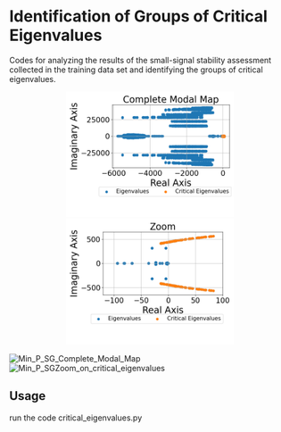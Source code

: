 # Identification of Groups of Critical Eigenvalues
Codes for analyzing the results of the small-signal stability assessment collected in the training data set and identifying the groups of critical eigenvalues.

<p align="center">
  <img src="Min_P_SG_Complete_Modal_Map.png" alt="Image 1" width="300"/>
  <img src="Min_P_SGZoom_on_critical_eigenvalues.png" alt="Image 2" width="300"/>
</p>

![Min_P_SG_Complete_Modal_Map](https://github.com/user-attachments/assets/a80efec9-8a26-4eb2-9fa6-754815bb52e6)
![Min_P_SGZoom_on_critical_eigenvalues](https://github.com/user-attachments/assets/4afa6cbd-b8ff-4157-887c-f76e006d9095)

## Usage
run the code critical_eigenvalues.py
